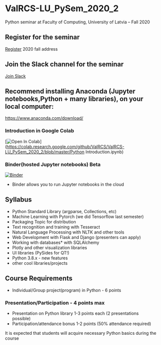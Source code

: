 # ValRCS-LU_PySem_2020_2
Python seminar at Faculty of Computing, University of Latvia  – Fall 2020

## Register for the seminar
[Register](https://forms.gle/joPBuJWeo4os5MXr6) 2020 fall address

## Join the Slack channel for the seminar
[Join Slack](https://join.slack.com/t/pythonludf/shared_invite/enQtOTM2MDkxNzcwMDM4LWE2NmQ3MmMwMWUyZThjMDIyZDI2ODZhNmE0ZTBlMjhiOTA0NmI2YjNiNzg2YTIxZWMyNGYzMDcyMWM1ZTI5NWU)

## Recommend installing Anaconda (Jupyter notebooks,Python + many libraries), on your local computer:

https://www.anaconda.com/download/

### Introduction in Google Colab
[![Open In Colab](https://colab.research.google.com/assets/colab-badge.svg)](https://colab.research.google.com/github/ValRCS/ValRCS-LU_PySem_2020_2/blob/master/Python Introduction.ipynb)


### Binder(hosted Jupyter notebooks) Beta
[![Binder](https://mybinder.org/badge_logo.svg)](https://mybinder.org/v2/gh/ValRCS/ValRCS-LU_PySem_2020_2/master)
* Binder allows you to run Jupyter notebooks in the cloud

## Syllabus

* Python Standard Library  (argparse, Collections, etc)
* Machine Learning with Pytorch (we did Tensorflow last semester)
* Packaging Topic for distribution
* Text recognition and training with Tesseract
* Natural Language Processing with NLTK and other tools
* Web Development with Flask and Django (presenters can apply)
* Working with databases* with SQLAlchemy
* Plotly and other visualization libraries
* UI libraries (PySides for QT!)
* Python 3.8.x - new features
* other cool libraries/projects



## Course Requirements

* Individual/Group project(program) in Python - 6 points
### Presentation/Participation - 4 points max
* Presentation on Python library 1-3 points each (2 presentations possible)
* Participation/attendance bonus 1-2 points (50% attendance required)


It is expected that students will acquire necessary Python basics during the course
